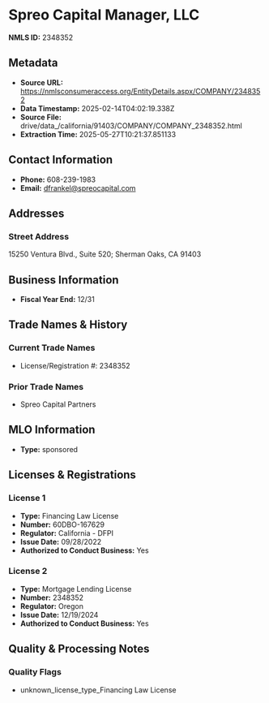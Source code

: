 # Spreo Capital Manager, LLC

**NMLS ID:** 2348352

## Metadata
- **Source URL:** https://nmlsconsumeraccess.org/EntityDetails.aspx/COMPANY/2348352
- **Data Timestamp:** 2025-02-14T04:02:19.338Z
- **Source File:** drive/data_/california/91403/COMPANY/COMPANY_2348352.html
- **Extraction Time:** 2025-05-27T10:21:37.851133

## Contact Information
- **Phone:** 608-239-1983
- **Email:** dfrankel@spreocapital.com

## Addresses
### Street Address
15250 Ventura Blvd., Suite 520; Sherman Oaks, CA 91403

## Business Information
- **Fiscal Year End:** 12/31

## Trade Names & History
### Current Trade Names
- License/Registration #: 2348352

### Prior Trade Names
- Spreo Capital Partners

## MLO Information
- **Type:** sponsored

## Licenses & Registrations

### License 1
- **Type:** Financing Law License
- **Number:** 60DBO-167629
- **Regulator:** California - DFPI
- **Issue Date:** 09/28/2022
- **Authorized to Conduct Business:** Yes

### License 2
- **Type:** Mortgage Lending License
- **Number:** 2348352
- **Regulator:** Oregon
- **Issue Date:** 12/19/2024
- **Authorized to Conduct Business:** Yes

## Quality & Processing Notes
### Quality Flags
- unknown_license_type_Financing Law License
